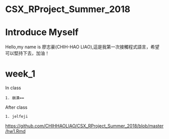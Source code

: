 # CSX_RProject_Summer_2018
# Introduce Myself
Hello,my name is 廖志豪(CHIH-HAO LIAO),這是我第一次接觸程式語言，希望可以堅持下去，加油！

# week_1

In class

	1. 崩潰== 
	
After class

	1. jelfeji
	
https://github.com/CHIHHAOLIAO/CSX_RProject_Summer_2018/blob/master/hw1.Rmd
